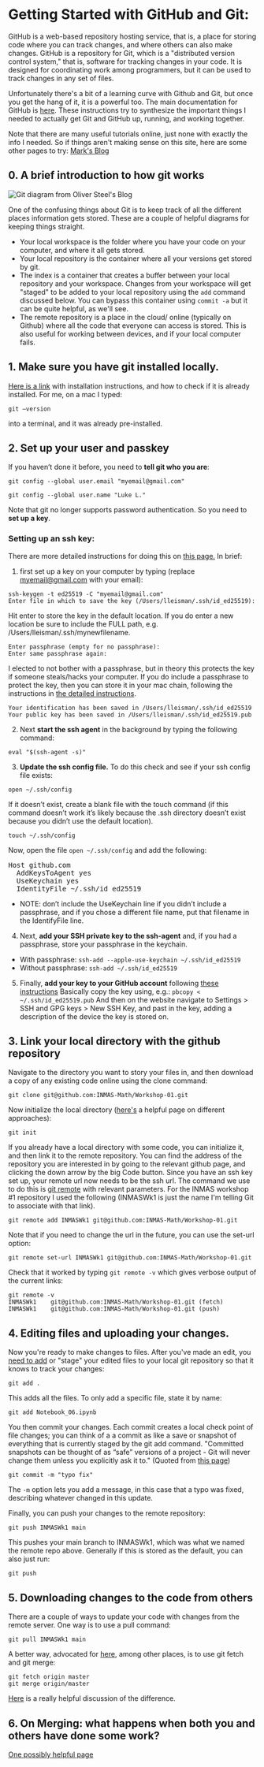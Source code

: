 # Getting Started with GitHub and Git:

GitHub is a web-based repository hosting service, that is, a place for storing code where you can track changes, and where others can also make changes. GitHub is a repository for Git, which is a  "distributed version control system," that is, software for tracking changes in your code. It is designed for coordinating work among programmers, but it can be used to track changes in any set of files. 

Unfortunately there's a bit of a learning curve with Github and Git, but once you get the hang of it, it is a powerful too. The main documentation for GitHub is [here](https://docs.github.com/en). These instructions try to synthesize the important things I needed to actually get Git and GitHub up, running, and working together. 

Note that there are many useful tutorials online, just none with exactly the info I needed. So if things aren't making sense on this site, here are some other pages to try:
[Mark's Blog](http://longair.net/blog/2009/04/16/git-fetch-and-merge/)

## 0. A brief introduction to how git works
![Git diagram from Oliver Steel's Blog](https://images.osteele.com/2008/git-transport.png)

One of the confusing things about Git is to keep track of all the different places information gets stored. These are a couple of helpful diagrams for keeping things straight.
- Your local workspace is the folder where you have your code on your computer, and where it all gets stored.
- Your local repository is the container where all your versions get stored by git.
- The index is a container that creates a buffer between your local repository and your workspace. Changes from your workspace will get "staged" to be added to your local repository using the `add` command discussed below. You can bypass this container using `commit -a` but it can be quite helpful, as we'll see.
- The remote repository is a place in the cloud/ online (typically on Github) where all the code that everyone can access is stored. This is also useful for working between devices, and if your local computer fails.


## 1. Make sure you have git installed locally. 
[Here is a link](https://git-scm.com/book/en/v2/Getting-Started-Installing-Git) with installation instructions, and how to check if it is already installed.
For me, on a mac I typed:

`git –version`

into a terminal, and it was already pre-installed.

## 2. Set up your user and passkey
If you haven’t done it before, you need to **tell git who you are**:

`git config --global user.email "myemail@gmail.com"`

`git config --global user.name "Luke L."`

Note that git no longer supports password authentication. So you need to **set up a key**. 
### Setting up an ssh key:
There are more detailed instructions for doing this on [this page.](https://docs.github.com/en/authentication/connecting-to-github-with-ssh/generating-a-new-ssh-key-and-adding-it-to-the-ssh-agent) 
In brief: 
1. first set up a key on your computer by typing (replace myemail@gmail.com with your email):
```
ssh-keygen -t ed25519 -C "myemail@gmail.com"
Enter file in which to save the key (/Users/lleisman/.ssh/id_ed25519):
```
  Hit enter to store the key in the default location. If you do enter a new location be sure to include the FULL path, e.g. /Users/lleisman/.ssh/mynewfilename.

```
Enter passphrase (empty for no passphrase): 
Enter same passphrase again:
```
  I elected to not bother with a passphrase, but in theory this protects the key if someone steals/hacks your computer. If you do include a passphrase to protect the key, then you can store it in your mac chain, following the instructions in [the detailed instructions](https://docs.github.com/en/authentication/connecting-to-github-with-ssh/generating-a-new-ssh-key-and-adding-it-to-the-ssh-agent).
```
Your identification has been saved in /Users/lleisman/.ssh/id_ed25519
Your public key has been saved in /Users/lleisman/.ssh/id_ed25519.pub
```
2. Next **start the ssh agent** in the background by typing the following command:
```
eval "$(ssh-agent -s)"
```

3. **Update the ssh config file.**
To do this check and see if your ssh config file exists: 
```
open ~/.ssh/config
```

If it doesn’t exist, create a blank file with the touch command (if this command doesn’t work it’s likely because the .ssh directory doesn’t exist because you didn’t use the default location).

```
touch ~/.ssh/config
```

   Now, open the file 
```open ~/.ssh/config```
  and add the following:
<pre>
Host github.com
  AddKeysToAgent yes
  UseKeychain yes
  IdentityFile ~/.ssh/id_ed25519
</pre>
  - NOTE: don’t include the UseKeychain line if you didn’t include a passphrase, and if you chose a different file name, put that filename in the IdentifyFile line.

4. Next, **add your SSH private key to the ssh-agent** and, if you had a passphrase, store your passphrase in the keychain.
- With passphrase:
`ssh-add --apple-use-keychain ~/.ssh/id_ed25519`
- Without passphrase:
`ssh-add ~/.ssh/id_ed25519`
5. Finally, **add your key to your GitHub account** following [these instructions](https://docs.github.com/en/authentication/connecting-to-github-with-ssh/adding-a-new-ssh-key-to-your-github-account) 
Basically copy the key using, e.g.:
`pbcopy < ~/.ssh/id_ed25519.pub`
And then on the website navigate to Settings > SSH and GPG keys > New SSH Key, and past in the key, adding a description of the device the key is stored on.

## 3. Link your local directory with the github repository

Navigate to the directory you want to story your files in, and then download a copy of any existing code online using the clone command:
```
git clone git@github.com:INMAS-Math/Workshop-01.git
```
Now initialize the local directory ([here's](https://stackoverflow.com/questions/3620633/what-is-the-difference-between-pull-and-clone-in-git) a helpful page on different approaches): 

```
git init
```

If you already have a local directory with some code, you can initialize it, and then link it to the remote repository. You can find the address of the repository you are interested in by going to the relevant github page, and clicking the down arrow by the big Code button. Since you have an ssh key set up, your remote url now needs to be the ssh url. The command we use to do this is [git remote](https://articles.assembla.com/en/articles/1136998-how-to-add-a-new-remote-to-your-git-repo) with relevant parameters. For the INMAS workshop #1 repository I used the following (INMASWk1 is just the name I'm telling Git to associate with that link).

```
git remote add INMASWk1 git@github.com:INMAS-Math/Workshop-01.git
```

Note that if you need to change the url in the future, you can use the set-url option:

`git remote set-url INMASWk1 git@github.com:INMAS-Math/Workshop-01.git`

Check that it worked by typing `git remote -v` which gives verbose output of the current links:
```
git remote -v                                                        
INMASWk1	git@github.com:INMAS-Math/Workshop-01.git (fetch)
INMASWk1	git@github.com:INMAS-Math/Workshop-01.git (push)
```

## 4. Editing files and uploading your changes.

Now you're ready to make changes to files. After you've made an edit, you [need to add](https://softwareengineering.stackexchange.com/questions/283182/why-do-i-have-to-run-git-add-after-making-changes) or "stage" your edited files to your local git repository so that it knows to track your changes:

```
git add .
```

This adds all the files. To only add a specific file, state it by name:

```
git add Notebook_06.ipynb
```

You then commit your changes. Each commit creates a local check point of file changes; you can think of a a commit as like a save or snapshot of everything that is currently staged by the git add command. "Committed snapshots can be thought of as “safe” versions of a project - Git will never change them unless you explicitly ask it to." (Quoted from [this page](https://www.atlassian.com/git/tutorials/saving-changes/git-commit))

```
git commit -m "typo fix"
```

The `-m` option lets you add a message, in this case that a typo was fixed, describing whatever changed in this update.

Finally, you can push your changes to the remote repository:

```
git push INMASWk1 main
```

This pushes your main branch to INMASWk1, which was what we named the remote repo above. Generally if this is stored as the default, you can also just run:

```
git push
```

## 5. Downloading changes to the code from others

There are a couple of ways to update your code with changes from the remote server. One way is to use a pull command:
```
git pull INMASWk1 main
```

A better way, advocated for [here](http://longair.net/blog/2009/04/16/git-fetch-and-merge/), among other places, is to use git fetch and git merge:
```
git fetch origin master
git merge origin/master
```
[Here](https://stackoverflow.com/questions/292357/what-is-the-difference-between-git-pull-and-git-fetch) is a really helpful discussion of the difference.

## 6. On Merging: what happens when both you and others have done some work?

[One possibly helpful page](https://happygitwithr.com/pull-tricky)



